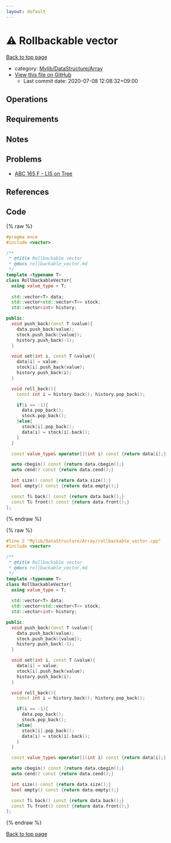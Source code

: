 ```yaml
---
layout: default
---
```


<!-- mathjax config similar to math.stackexchange -->
<script type="text/javascript" async
  src="https://cdnjs.cloudflare.com/ajax/libs/mathjax/2.7.5/MathJax.js?config=TeX-MML-AM_CHTML">
</script>
<script type="text/x-mathjax-config">
  MathJax.Hub.Config({
    TeX: { equationNumbers: { autoNumber: "AMS" }},
    tex2jax: {
      inlineMath: [ ['$','$'] ],
      processEscapes: true
    },
    "HTML-CSS": { matchFontHeight: false },
    displayAlign: "left",
    displayIndent: "2em"
  });
</script>

<script type="text/javascript" src="https://cdnjs.cloudflare.com/ajax/libs/jquery/3.4.1/jquery.min.js"></script>
<script src="https://cdn.jsdelivr.net/npm/jquery-balloon-js@1.1.2/jquery.balloon.min.js" integrity="sha256-ZEYs9VrgAeNuPvs15E39OsyOJaIkXEEt10fzxJ20+2I=" crossorigin="anonymous"></script>
<script type="text/javascript" src="../../../../assets/js/copy-button.js"></script>
<link rel="stylesheet" href="../../../../assets/css/copy-button.css" />


# :warning: Rollbackable vector

<a href="../../../../index.html">Back to top page</a>

* category: <a href="../../../../index.html#0d7e284bb2256ddef55e56b25bfaf3f1">Mylib/DataStructure/Array</a>
* <a href="{{ site.github.repository_url }}/blob/master/Mylib/DataStructure/Array/rollbackable_vector.cpp">View this file on GitHub</a>
    - Last commit date: 2020-07-08 12:08:32+09:00




## Operations

## Requirements

## Notes

## Problems

- [ABC 165 F - LIS on Tree](https://atcoder.jp/contests/abc165/tasks/abc165_f)

## References



## Code

<a id="unbundled"></a>
{% raw %}
```cpp
#pragma once
#include <vector>

/**
 * @title Rollbackable vector
 * @docs rollbackable_vector.md
 */
template <typename T>
class RollbackableVector{
  using value_type = T;
  
  std::vector<T> data;
  std::vector<std::vector<T>> stock;
  std::vector<int> history;

public:
  void push_back(const T &value){
    data.push_back(value);
    stock.push_back({value});
    history.push_back(-1);
  }

  void set(int i, const T &value){
    data[i] = value;
    stock[i].push_back(value);
    history.push_back(i);
  }

  void roll_back(){
    const int i = history.back(); history.pop_back();

    if(i == -1){
      data.pop_back();
      stock.pop_back();
    }else{
      stock[i].pop_back();
      data[i] = stock[i].back();
    }
  }

  const value_type& operator[](int i) const {return data[i];}

  auto cbegin() const {return data.cbegin();}
  auto cend() const {return data.cend();}

  int size() const {return data.size();}
  bool empty() const {return data.empty();}

  const T& back() const {return data.back();}
  const T& front() const {return data.front();}
};

```
{% endraw %}

<a id="bundled"></a>
{% raw %}
```cpp
#line 2 "Mylib/DataStructure/Array/rollbackable_vector.cpp"
#include <vector>

/**
 * @title Rollbackable vector
 * @docs rollbackable_vector.md
 */
template <typename T>
class RollbackableVector{
  using value_type = T;
  
  std::vector<T> data;
  std::vector<std::vector<T>> stock;
  std::vector<int> history;

public:
  void push_back(const T &value){
    data.push_back(value);
    stock.push_back({value});
    history.push_back(-1);
  }

  void set(int i, const T &value){
    data[i] = value;
    stock[i].push_back(value);
    history.push_back(i);
  }

  void roll_back(){
    const int i = history.back(); history.pop_back();

    if(i == -1){
      data.pop_back();
      stock.pop_back();
    }else{
      stock[i].pop_back();
      data[i] = stock[i].back();
    }
  }

  const value_type& operator[](int i) const {return data[i];}

  auto cbegin() const {return data.cbegin();}
  auto cend() const {return data.cend();}

  int size() const {return data.size();}
  bool empty() const {return data.empty();}

  const T& back() const {return data.back();}
  const T& front() const {return data.front();}
};

```
{% endraw %}

<a href="../../../../index.html">Back to top page</a>


